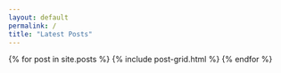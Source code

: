 ```yaml
---
layout: default
permalink: /
title: "Latest Posts"
---
```


<!-- <div class="page-lead" style="background-image:url(https://mmistakes.github.io/skinny-bones-jekyll/images/wood-texture-1600x800.jpg)">
  <div class="wrap page-lead-content">
    <h1>Skinny Bones</h1>
    <h2>Jump start your Jekyll site with something thin and light.</h2>
    <a href="https://mmistakes.github.io/skinny-bones-jekyll/getting-started/" class="btn-inverse">Start Using Skinny Bones</a> &nbsp; or &nbsp; <a href="https://github.com/mmistakes/skinny-bones-jekyll" class="btn-inverse">View on GitHub</a>
  </div><!-- /.page-lead-content -->
<!-- </div>  -->


<div class="tiles">
{% for post in site.posts %}
	{% include post-grid.html %}
{% endfor %}
</div><!-- /.tiles -->
